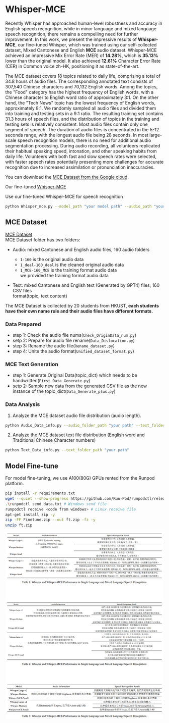 # Whisper-MCE
Recently Whisper has approached human-level robustness and accuracy in English speech recognition, while in minor language and mixed language speech recognition, there remains a compelling need for further improvement. In this work, we present the impressive results of **Whisper-MCE**, our fine-tuned Whisper, which was trained using our self-collected dataset, Mixed Cantonese and English **MCE** audio dataset. Whisper-MCE achieved an impressive Mix Error Rate (MER) of **14.28%**, which is **35.13%** lower than the original model. It also achieved **12.61%** Character Error Rate (CER) in Common voice zh-HK, positioning it as state-of-the-art.

The MCE dataset covers 18 topics related to daily life, comprising a total of 34.8 hours of audio files. The corresponding annotated text consists of 307,540 Chinese characters and 70,132 English words. Among the topics, the "Food" category has the highest frequency of English words, with a Chinese character to English word ratio of approximately 3:1. On the other hand, the "Tech News" topic has the lowest frequency of English words, approximately 8:1. We randomly sampled all audio files and divided them into training and testing sets in a 9:1 ratio. The resulting training set contains 31.3 hours of speech files, and the distribution of topics in the training and testing sets is relatively consistent. Most audio files contain only one segment of speech. The duration of audio files is concentrated in the 5-12 seconds range, with the longest audio file being 28 seconds. In most large-scale speech recognition models, there is no need for additional audio segmentation processing. During audio recording, all volunteers replicated their habitual speaking speed, intonation, and other speaking habits from daily life. Volunteers with both fast and slow speech rates were selected, with faster speech rates potentially presenting more challenges for accurate recognition due to increased assimilation or pronunciation inaccuracies.

You can download the [MCE Dataset from the Google cloud](https://drive.google.com/file/d/1CFgHxTzYBKnIkRVBdCwlJXahZq3Zi87B/view?usp=sharing).

Our fine-tuned [Whisper-MCE](https://drive.google.com/file/d/14_IFvi0z8zHNJGYetpW5GHxbS0z6p0dt/view?usp=sharing)</br>

Use our fine-tuned Whisper-MCE for speech recognition
```bash
python Whisper_mce.py --model_path "your model path" --audio_path "your test audio path"
```


## MCE Dataset
[MCE Dataset](https://drive.google.com/file/d/1CFgHxTzYBKnIkRVBdCwlJXahZq3Zi87B/view?usp=sharing)</br>
MCE Dataset folder has two folders:</br>
- Audio: mixed Cantonese and English audio files, 160 audio folders</br>
  - `1-160` is the original audio data</br>
  - `1_deal-160_deal` is the cleaned original audio data</br>
  - `1_MCE-160_MCE` is the training format audio data</br>
we provided the training format audio data </br>

- Text: mixed Cantonese and English text (Generated by GPT4) files, 160 CSV files</br>
format(topic, text content)</br>

The MCE Dataset is collected by 20 students from HKUST, **each students have their own name rule and their audio files have different formats.**



### Data Prepared
- step 1: Check the audio file nums(`Check_OriginData_num.py`)
- setp 2: Prepare for audio file rename(`Data_Dislocation.py`)
- step 3: Rename the audio file(`Rename_dataset.py`)
- step 4: Unite the audio format(`Unified_dataset_format.py`)

### MCE Text Generation
- step 1: Generate Original Data(topic_dict) which needs to be handwritten(`First_Data_Generate.py`)
- setp 2: Sample new data from the generated CSV file as the new instance of the topic_dict(`Data_Generate_plus.py`)

### Data Analysis
1. Analyze the MCE dataset audio file distribution (audio length).
```bash
python Audio_Data_info.py --audio_folder_path "your path" --text_folder_path "your path"
```

2. Analyze the MCE dataset text file distribution (English word and Traditional Chinese Character numbers)
```bash
python Text_Data_info.py --text_folder_path "your path"
```

## Model Fine-tune
For model fine-tuning, we use A100(80G) GPUs rented from the Runpod platform.

```bash
pip install -r requirements.txt
wget --quiet --show-progress https://github.com/Run-Pod/runpodctl/releases/download/v1.10.0/runpodctl-linux-amd -O runpodctl && chmod +x runpodctl && sudo cp runpodctl /usr/bin/runpodctl
.\runpodctl send data.txt # Windows send file
runpodctl receive <code from windows> # Linux receive file
apt-get install zip -y
zip -FF Finetune.zip --out ft.zip -fz -y
unzip ft.zip
```
![appendix](./appendix.png)
